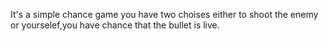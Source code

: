 It's a simple chance game you have two choises either to shoot the enemy or yourselef,you have chance that the bullet is live.
